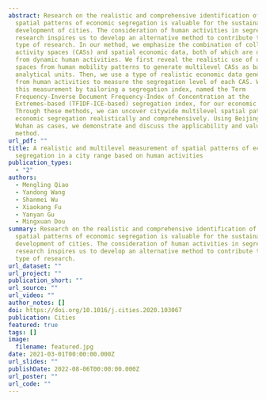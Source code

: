 ```yaml
---
abstract: Research on the realistic and comprehensive identification of citywide
  spatial patterns of economic segregation is valuable for the sustainable
  development of cities. The consideration of human activities in segregation
  research inspires us to develop an alternative method to contribute to this
  type of research. In our method, we emphasize the combination of collective
  activity spaces (CASs) and spatial economic data, both of which are obtained
  from dynamic human activities. We first reveal the realistic use of urban
  spaces from human mobility patterns to generate multilevel CASs as basic
  analytical units. Then, we use a type of realistic economic data generated
  from human activities to measure the segregation level of each CAS. We realize
  this measurement by tailoring a segregation index, named the Term
  Frequency-Inverse Document Frequency-Index of Concentration at the
  Extremes-based (TFIDF-ICE-based) segregation index, for our economic data.
  Through these methods, we can uncover citywide multilevel spatial patterns of
  economic segregation realistically and comprehensively. Using Beijing and
  Wuhan as cases, we demonstrate and discuss the applicability and value of our
  method.
url_pdf: ""
title: A realistic and multilevel measurement of spatial patterns of economic
  segregation in a city range based on human activities
publication_types:
  - "2"
authors:
  - Mengling Qiao
  - Yandong Wang
  - Shanmei Wu
  - Xiaokang Fu
  - Yanyan Gu
  - Mingxuan Dou
summary: Research on the realistic and comprehensive identification of citywide
  spatial patterns of economic segregation is valuable for the sustainable
  development of cities. The consideration of human activities in segregation
  research inspires us to develop an alternative method to contribute to this
  type of research.
url_dataset: ""
url_project: ""
publication_short: ""
url_source: ""
url_video: ""
author_notes: []
doi: https://doi.org/10.1016/j.cities.2020.103067
publication: Cities
featured: true
tags: []
image:
  filename: featured.jpg
date: 2021-03-01T00:00:00.000Z
url_slides: ""
publishDate: 2022-08-06T00:00:00.000Z
url_poster: ""
url_code: ""
---
```

<!-- {{% callout note %}}
Click the \_Cite\_ button above to demo the feature to enable visitors to import publication metadata into their reference management software.
{{% /callout %}}

{{% callout note %}}
Create your slides in Markdown - click the \_Slides\_ button to check out the example.
{{% /callout %}}

Supplementary notes can be added here, including \[code, math, and images](https://wowchemy.com/docs/writing-markdown-latex/). -->